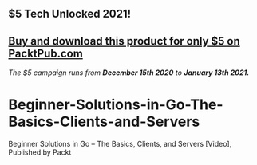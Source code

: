 ## $5 Tech Unlocked 2021!
[Buy and download this product for only $5 on PacktPub.com](https://www.packtpub.com/)
-----
*The $5 campaign         runs from __December 15th 2020__ to __January 13th 2021.__*

# Beginner-Solutions-in-Go-The-Basics-Clients-and-Servers
Beginner Solutions in Go – The Basics, Clients, and Servers [Video], Published by Packt
